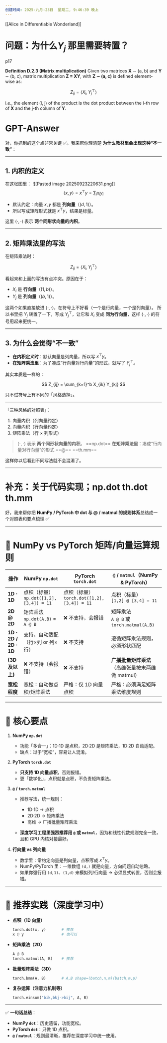 ```yaml
---
创建时间: 2025-九月-23日  星期二, 9:46:39 晚上
---
```

[[Alice in Differentiable Wonderland]]

# 问题：为什么$Y_{j}$ 那里需要转置？
p17


**Definition D.2.3 (Matrix multiplication)** Given two matrices **X** ∼ (a, b) and **Y** ∼ (b, c), matrix multiplication **Z = XY**, with **Z ∼ (a, c)** is defined element-wise as:

$$
Z_{ij} = \langle X_i, Y_j^{\top} \rangle \tag{E.2.4}
$$

i.e., the element (i, j) of the product is the dot product between the i-th row of **X** and the j-th column of **Y**.



# GPT-Answer
对，你抓到的这个点非常关键 ✅。我来帮你理清楚 **为什么教材里会出现这种“不一致”**：

---

## 1. 内积的定义

在这张图里：
![[Pasted image 20250923220631.png]]
$$
\langle x, y \rangle = x^\top y = \sum_i x_i y_i
$$

* 默认约定：向量 $x, y$ 都是 **列向量**（$(d,1)$）。
* 所以写成矩阵形式就是 $x^\top y$，结果是标量。

这里 $\langle \cdot, \cdot \rangle$ 表示 **两个同形状向量的内积**。

---

## 2. 矩阵乘法里的写法

在矩阵乘法时：

$$
Z_{ij} = \langle X_i, Y_j^\top \rangle
$$

看起来和上面的写法有点冲突。原因在于：

* $X_i$ 是 **行向量**（$(1, b)$）。
* $Y_j$ 是 **列向量**（$(b, 1)$）。

这两个如果直接放进 $\langle \cdot, \cdot \rangle$，在符号上不好看（一个是行向量，一个是列向量）。
所以书里把 $Y_j$ 转置了一下，写成 $Y_j^\top$，让它和 $X_i$ 变成 **同为行向量**，这样 $\langle \cdot, \cdot \rangle$ 的符号用起来更统一。

---

## 3. 为什么会觉得“不一致”

* **在内积定义时**：默认向量是列向量，所以写 $x^\top y$。
* **在矩阵乘法里**：为了凑成“行向量对行向量”的形式，就写了 $Y_j^\top$。

其实本质是一样的：

$$
Z_{ij} = \sum_{k=1}^b X_{ik} Y_{kj}
$$

只不过符号上有不同的「风格选择」。

---
「三种风格的对照表」：

1. 向量内积（列向量约定）
2. 向量内积（行向量约定）
3. 矩阵乘法（行 × 列形式）

> $\langle \cdot, \cdot \rangle$ 表示 **两个同形状向量的内积**。 ==np.dot== 
> **在矩阵乘法里**：凑成“行向量对行向量”的形式  ==@==    ==th.mm==

这样你以后看到不同写法就不会混淆了。

---













# 补充：关于代码实现；np.dot  th.dot  th.mm
好，我来帮你把 **NumPy / PyTorch 中 dot 与 @ / matmul 的规则体系**总结成一个对照表和要点梳理 ✅

---

# 🔹 NumPy vs PyTorch 矩阵/向量运算规则

| 操作                    | NumPy `np.dot`                       | PyTorch `torch.dot`                     | `@` / `matmul`（NumPy & PyTorch）       |
| --------------------- | ------------------------------------ | --------------------------------------- | ------------------------------------- |
| **1D · 1D**           | 点积（标量）<br>`np.dot([1,2],[3,4]) = 11` | 点积（标量）<br>`torch.dot([1,2],[3,4]) = 11` | 点积（标量）<br>`[1,2] @ [3,4] = 11`        |
| **2D @ 2D**           | 矩阵乘法<br>`np.dot(A,B)` = `A @ B`      | ❌ 不支持，会报错                               | 矩阵乘法<br>`A @ B` 或 `torch.matmul(A,B)` |
| **1D · 2D / 2D · 1D** | 支持，自动适配<br>（行×列 or 列×行）              | ❌ 不支持                                   | 遵循矩阵乘法规则，必须形状匹配                       |
| **(3D 及以上)**          | ❌ 不支持（会报错）                           | ❌ 不支持                                   | **广播批量矩阵乘法**（高维张量按末两维做 matmul）        |
| **宽松程度**              | 宽松：自动做点积/矩阵乘法                        | 严格：仅 1D 向量点积                            | 严格：必须满足矩阵乘法维度规则                       |

---

# 🔹 核心要点

1. **NumPy `np.dot`**

   * 功能「多合一」：1D·1D 是点积，2D·2D 是矩阵乘法，1D·2D 自动适配。
   * 缺点：过于“宽松”，容易让人混淆。

2. **PyTorch `torch.dot`**

   * **只支持 1D 向量点积**，否则报错。
   * 更「数学化」，点积就是点积，不负责矩阵乘法。

3. **`@` / `torch.matmul`**

   * 推荐写法，统一规则：

     * 1D·1D → 点积
     * 2D·2D → 矩阵乘法
     * 高维 → 广播批量矩阵乘法
   * **深度学习工程里强烈推荐用 `@` 或 `matmul`**，因为和线性代数规则完全一致，且和 GPU 内核对接最好。

4. **行向量 vs 列向量**

   * 数学里：常约定向量是列向量，点积写成 $x^\top y$。
   * NumPy/PyTorch 里：一维数组 `(d,)` 就是向量，方向问题自动忽略。
   * 如果你强行用 `(d,1)`、`(1,d)` 来模拟列/行向量 → 必须显式转置，否则会报错。

---

# 🔹 推荐实践（深度学习中）

* **点积（1D 向量）**

  ```python
  torch.dot(x, y)       # 推荐
  x @ y                 # 也可以
  ```
* **矩阵乘法（2D）**

  ```python
  A @ B
  torch.matmul(A, B)    # 推荐
  ```
* **批量矩阵乘法（3D）**

  ```python
  torch.bmm(A, B)       # A,B shape=(batch,n,m)(batch,m,p)
  ```
* **复杂运算（注意力机制等）**

  ```python
  torch.einsum("bik,bkj->bij", A, B)
  ```

---

✅ **一句话总结**：

* **NumPy `dot`**：历史遗留，功能宽松。
* **PyTorch `dot`**：只做 1D 点积。
* **`@` / `matmul`**：规则最清晰，推荐在深度学习中统一使用。
